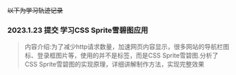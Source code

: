 ~~以下为学习轨迹记录~~
### 2023.1.23 提交 学习CSS Sprite雪碧图应用
> 内容介绍:为了减少http请求数量，加速网页内容显示，很多网站的导航栏图标、登录框图片等，使用的并不是<image>标签，而是CSS Sprite雪碧图.分析了CSS Sprite雪碧图的实现原理，详细讲解制作方法，实现完整效果